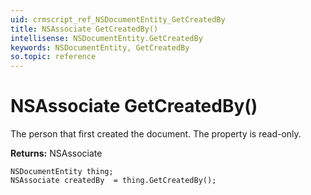 ```yaml
---
uid: crmscript_ref_NSDocumentEntity_GetCreatedBy
title: NSAssociate GetCreatedBy()
intellisense: NSDocumentEntity.GetCreatedBy
keywords: NSDocumentEntity, GetCreatedBy
so.topic: reference
---
```


# NSAssociate GetCreatedBy()

The person that first created the document. The property is read-only.

**Returns:** NSAssociate

```crmscript
NSDocumentEntity thing;
NSAssociate createdBy  = thing.GetCreatedBy();
```

